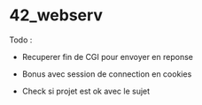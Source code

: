 # 42_webserv

Todo :
- Recuperer fin de CGI pour envoyer en reponse
- Bonus avec session de connection en cookies



- Check si projet est ok avec le sujet
